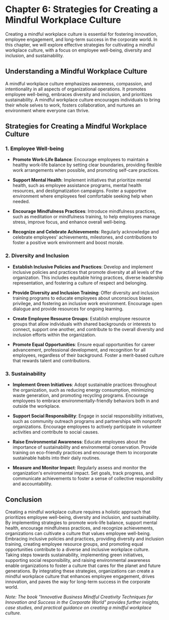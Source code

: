 Chapter 6: Strategies for Creating a Mindful Workplace Culture
==============================================================

Creating a mindful workplace culture is essential for fostering innovation, employee engagement, and long-term success in the corporate world. In this chapter, we will explore effective strategies for cultivating a mindful workplace culture, with a focus on employee well-being, diversity and inclusion, and sustainability.

Understanding a Mindful Workplace Culture
-----------------------------------------

A mindful workplace culture emphasizes awareness, compassion, and intentionality in all aspects of organizational operations. It promotes employee well-being, embraces diversity and inclusion, and prioritizes sustainability. A mindful workplace culture encourages individuals to bring their whole selves to work, fosters collaboration, and nurtures an environment where everyone can thrive.

Strategies for Creating a Mindful Workplace Culture
---------------------------------------------------

### 1. Employee Well-being

* **Promote Work-Life Balance**: Encourage employees to maintain a healthy work-life balance by setting clear boundaries, providing flexible work arrangements when possible, and promoting self-care practices.

* **Support Mental Health**: Implement initiatives that prioritize mental health, such as employee assistance programs, mental health resources, and destigmatization campaigns. Foster a supportive environment where employees feel comfortable seeking help when needed.

* **Encourage Mindfulness Practices**: Introduce mindfulness practices, such as meditation or mindfulness training, to help employees manage stress, improve focus, and enhance overall well-being.

* **Recognize and Celebrate Achievements**: Regularly acknowledge and celebrate employees' achievements, milestones, and contributions to foster a positive work environment and boost morale.

### 2. Diversity and Inclusion

* **Establish Inclusive Policies and Practices**: Develop and implement inclusive policies and practices that promote diversity at all levels of the organization. This includes equitable hiring practices, diverse leadership representation, and fostering a culture of respect and belonging.

* **Provide Diversity and Inclusion Training**: Offer diversity and inclusion training programs to educate employees about unconscious biases, privilege, and fostering an inclusive work environment. Encourage open dialogue and provide resources for ongoing learning.

* **Create Employee Resource Groups**: Establish employee resource groups that allow individuals with shared backgrounds or interests to connect, support one another, and contribute to the overall diversity and inclusion efforts within the organization.

* **Promote Equal Opportunities**: Ensure equal opportunities for career advancement, professional development, and recognition for all employees, regardless of their background. Foster a merit-based culture that rewards talent and contributions.

### 3. Sustainability

* **Implement Green Initiatives**: Adopt sustainable practices throughout the organization, such as reducing energy consumption, minimizing waste generation, and promoting recycling programs. Encourage employees to embrace environmentally-friendly behaviors both in and outside the workplace.

* **Support Social Responsibility**: Engage in social responsibility initiatives, such as community outreach programs and partnerships with nonprofit organizations. Encourage employees to actively participate in volunteer activities and contribute to social causes.

* **Raise Environmental Awareness**: Educate employees about the importance of sustainability and environmental conservation. Provide training on eco-friendly practices and encourage them to incorporate sustainable habits into their daily routines.

* **Measure and Monitor Impact**: Regularly assess and monitor the organization's environmental impact. Set goals, track progress, and communicate achievements to foster a sense of collective responsibility and accountability.

Conclusion
----------

Creating a mindful workplace culture requires a holistic approach that prioritizes employee well-being, diversity and inclusion, and sustainability. By implementing strategies to promote work-life balance, support mental health, encourage mindfulness practices, and recognize achievements, organizations can cultivate a culture that values employee well-being. Embracing inclusive policies and practices, providing diversity and inclusion training, creating employee resource groups, and promoting equal opportunities contribute to a diverse and inclusive workplace culture. Taking steps towards sustainability, implementing green initiatives, supporting social responsibility, and raising environmental awareness enable organizations to foster a culture that cares for the planet and future generations. By integrating these strategies, organizations can create a mindful workplace culture that enhances employee engagement, drives innovation, and paves the way for long-term success in the corporate world.

*Note: The book "Innovative Business Mindful Creativity Techniques for Innovation and Success in the Corporate World" provides further insights, case studies, and practical guidance on creating a mindful workplace culture.*
